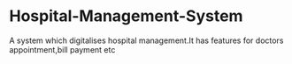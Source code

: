 # Hospital-Management-System
A system which digitalises hospital management.It has features for doctors appointment,bill payment etc

